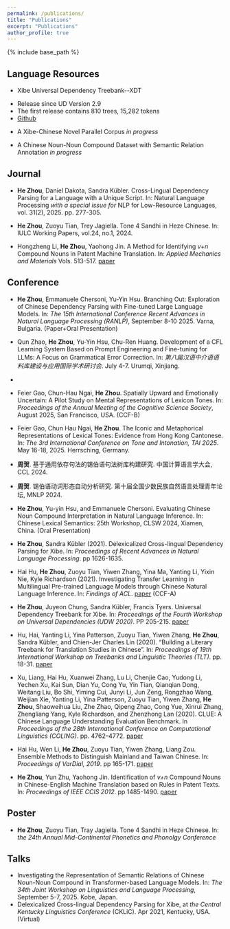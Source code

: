 ```yaml
---
permalink: /publications/
title: "Publications"
excerpt: "Publications"
author_profile: true
---
```



{% include base_path %}

Language Resources
-----
* Xibe Universal Dependency Treebank--XDT
 - Release since UD Version 2.9
 - The first release contains 810 trees, 15,282 tokens
 - [Github](https://github.com/UniversalDependencies/UD_Xibe-XDT/)

* A Xibe-Chinese Novel Parallel Corpus _in progress_

* A Chinese Noun-Noun Compound Dataset with Semantic Relation Annotation _in progress_

Journal
-----
* **He Zhou**, Daniel Dakota, Sandra Kübler. Cross-Lingual Dependency Parsing for a Language with a Unique Script. In: Natural Language Processing _with a special issue for_ NLP for Low-Resource Languages, vol. 31(2), 2025. pp. 277-305.

* **He Zhou**, Zuoyu Tian, Trey Jagiella. Tone 4 Sandhi in Heze Chinese. In: IULC Working Papers, vol.24, no.1, 2024.

* Hongzheng Li, **He Zhou**, Yaohong Jin. A Method for Identifying _v+n_ Compound Nouns in Patent Machine Translation. In: _Applied Mechanics and Materials_ Vols. 513-517. [paper](https://www.scientific.net/AMM.513-517.4617)


Conference
-----
* **He Zhou**, Emmanuele Chersoni, Yu-Yin Hsu. Branching Out: Exploration of Chinese Dependency Parsing with Fine-tuned Large Language Models. In: _The 15th International Conference Recent Advances in Natural Language Processing (RANLP)_, September 8-10 2025. Varna, Bulgaria. (Paper+Oral Presentation)

* Qun Zhao, **He Zhou**, Yu-Yin Hsu, Chu-Ren Huang. Development of a CFL Learning System Based on Prompt Engineering and Fine-tuning for LLMs: A Focus on Grammatical Error Correction. In: _第八届汉语中介语语料库建设与应用国际学术研讨会_. July 4-7. Urumqi, Xinjiang.
* 
* Feier Gao, Chun-Hau Ngai, **He Zhou**. Spatially Upward and Emotionally Uncertain: A Pilot Study on Mental Representations of Lexicon Tones. In: _Proceedings of the Annual Meeting of the Cognitive Science Society_, August 2025, San Francisco, USA. (CCF-B)

* Feier Gao, Chun Hau Ngai, **He Zhou**. The Iconic and Metaphorical Representations of Lexical Tones: Evidence from Hong Kong Cantonese. In: _The 3rd International Conference on Tone and Intonation, TAI 2025_. May 16-18, 2025. Herrsching, Germany.

* **周贺**. 基于通用依存句法的锡伯语句法树库构建研究. 中国计算语言学大会, CCL 2024.

* **周贺**. 锡伯语动词形态自动分析研究. 第十届全国少数民族自然语言处理青年论坛, MNLP 2024.

* **He Zhou**, Yu-yin Hsu, and Emmanuele Chersoni. Evaluating Chinese Noun Compound Interpretation in Natural Language Inference. In: Chinese Lexical Semantics: 25th Workshop, CLSW 2024, Xiamen, China. (Oral Presentation)

* **He Zhou**, Sandra Kübler (2021). Delexicalized Cross-lingual Dependency Parsing for Xibe. In: _Proceedings of Recent Advances in Natural Language Processing_. pp 1626-1635.

* Hai Hu, **He Zhou**, Zuoyu Tian, Yiwen Zhang, Yina Ma, Yanting Li, Yixin Nie, Kyle Richardson (2021). Investigating Transfer Learning in Multilingual Pre-trained Language Models through Chinese Natural Language Inference. In: _Findings of ACL_. [paper](https://arxiv.org/pdf/2106.03983.pdf) (CCF-A)

* **He Zhou**, Juyeon Chung, Sandra Kübler, Francis Tyers. Universal Dependency Treebank for Xibe. In: _Proceedings of the Fourth Workshop on Universal Dependencies (UDW 2020)_. PP 205-215. [paper](https://aclanthology.org/2020.udw-1.23.pdf)
 
* Hu, Hai, Yanting Li, Yina Patterson, Zuoyu Tian, Yiwen Zhang, **He Zhou**, Sandra Kübler, and Chien-Jer Charles Lin (2020). “Building a Literary Treebank for Translation Studies in Chinese”. In: _Proceedings of 19th International Workshop on Treebanks and Linguistic Theories (TLT)_. pp. 18-31. [paper](https://aclanthology.org/2020.tlt-1.2.pdf)

* Xu, Liang, Hai Hu, Xuanwei Zhang, Lu Li, Chenjie Cao, Yudong Li, Yechen Xu, Kai Sun, Dian Yu, Cong Yu, Yin Tian, Qianqian Dong, Weitang Liu, Bo Shi, Yiming Cui, Junyi Li, Jun Zeng, Rongzhao Wang, Weijian Xie, Yanting Li, Yina Patterson, Zuoyu Tian, Yiwen Zhang, **He Zhou**, Shaoweihua Liu, Zhe Zhao, Qipeng Zhao, Cong Yue, Xinrui Zhang, Zhengliang Yang, Kyle Richardson, and Zhenzhong Lan (2020). CLUE: A Chinese Language Understanding Evaluation Benchmark. In _Proceedings of the 28th International Conference on Computational Linguistics (COLING)_. pp. 4762–4772. [paper](https://aclanthology.org/2020.coling-main.419.pdf)

* Hai Hu, Wen Li, **He Zhou**, Zuoyu Tian, Yiwen Zhang, Liang Zou. Ensemble Methods to Distinguish Mainland and Taiwan Chinese. In: _Proceedings of VarDial, 2019_. pp 165-171. [paper](https://aclanthology.org/W19-1417.pdf)

* **He Zhou**, Yun Zhu, Yaohong Jin. Identification of _v+n_ Compound Nouns in Chinese-English Machine Translation based on Rules in Patent Texts. In: _Proceedings of IEEE CCIS 2012_. pp 1485-1490. [paper](https://ieeexplore.ieee.org/stamp/stamp.jsp?arnumber=6664632&casa_token=BSo0lcg64gwAAAAA:8nV7bEl6FJQwQ5Q6qLd19GweidvK-b6vJ9vNb5R8Sg5RFdqOxS9Gan62b80Sn72oi2648N6_Og)

Poster
-----
* **He Zhou**, Zuoyu Tian, Tray Jagiella. Tone 4 Sandhi in Heze Chinese. In: _the 24th Annual Mid-Continental Phonetics and Phonolgy Conference_

Talks
-----
* Investigating the Representation of Semantic Relations of Chinese Noun-Noun Compound in Transformer-based Language Models. In: _The 34th Joint Workshop on Linguistics and Language Processing_, September 5-7, 2025. Kobe, Japan.
* Delexicalized Cross-lingual Dependency Parsing for Xibe, at _the Central Kentucky Linguistics Conference_ (CKLiC). Apr 2021, Kentucky, USA. (Virtual)

